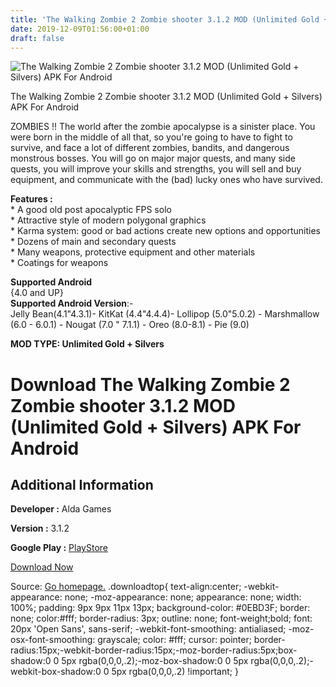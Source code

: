 ```yaml
---
title: 'The Walking Zombie 2 Zombie shooter 3.1.2 MOD (Unlimited Gold + Silvers) APK For Android'
date: 2019-12-09T01:56:00+01:00
draft: false
---
```


![The Walking Zombie 2 Zombie shooter 3.1.2 MOD (Unlimited Gold + Silvers) APK For Android](https://i0.wp.com/apkhome.net/wp-content/uploads/2019/12/The-Walking-Zombie-2-Zombie-shooter-1.png "The Walking Zombie 2 Zombie shooter 3.1.2 MOD (Unlimited Gold + Silvers) APK For Android")

  

The Walking Zombie 2 Zombie shooter 3.1.2 MOD (Unlimited Gold + Silvers) APK For Android

ZOMBIES !! The world after the zombie apocalypse is a sinister place. You were born in the middle of all that, so you're going to have to fight to survive, and face a lot of different zombies, bandits, and dangerous monstrous bosses. You will go on major major quests, and many side quests, you will improve your skills and strengths, you will sell and buy equipment, and communicate with the (bad) lucky ones who have survived.

**Features :**  
\* A good old post apocalyptic FPS solo  
\* Attractive style of modern polygonal graphics  
\* Karma system: good or bad actions create new options and opportunities  
\* Dozens of main and secondary quests  
\* Many weapons, protective equipment and other materials  
\* Coatings for weapons

**Supported Android**  
{4.0 and UP}  
**Supported Android Version**:-  
Jelly Bean(4.1"4.3.1)- KitKat (4.4"4.4.4)- Lollipop (5.0"5.0.2) - Marshmallow (6.0 - 6.0.1) - Nougat (7.0 " 7.1.1) - Oreo (8.0-8.1) - Pie (9.0)

**MOD TYPE: Unlimited Gold + Silvers**

Download The Walking Zombie 2 Zombie shooter 3.1.2 MOD (Unlimited Gold + Silvers) APK For Android
=================================================================================================

Additional Information
----------------------

**Developer :** Alda Games

**Version :** 3.1.2

**Google Play :** [PlayStore](https://play.google.com/store/apps/details?id=com.aldagames.zombieshooter)

  

[Download Now](https://store4app.co/post/the-walking-zombie-2-zombie-shooter-3-1-2-mod-unlimited-gold-silvers-apk-for-android_1575819231)

  
Source: [Go homepage.](https://store4app.co/post/the-walking-zombie-2-zombie-shooter-3-1-2-mod-unlimited-gold-silvers-apk-for-android_1575819231) .downloadtop{ text-align:center; -webkit-appearance: none; -moz-appearance: none; appearance: none; width: 100%; padding: 9px 9px 11px 13px; background-color: #0EBD3F; border: none; color:#fff; border-radius: 3px; outline: none; font-weight;bold; font: 20px 'Open Sans', sans-serif; -webkit-font-smoothing: antialiased; -moz-osx-font-smoothing: grayscale; color: #fff; cursor: pointer; border-radius:15px;-webkit-border-radius:15px;-moz-border-radius:5px;box-shadow:0 0 5px rgba(0,0,0,.2);-moz-box-shadow:0 0 5px rgba(0,0,0,.2);-webkit-box-shadow:0 0 5px rgba(0,0,0,.2) !important; }